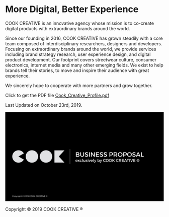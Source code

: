# More Digital, Better Experience
COOK CREATIVE is an innovative agency whose mission is to co-create digital products with extraordinary brands around the world.

Since our founding in 2016, COOK CREATIVE has grown steadily with a core team composed of interdisciplinary researchers, designers and developers. Focusing on extraordinary brands around the world, we provide services including brand strategy research, user experience design, and digital product development. Our footprint covers streetwear culture, consumer electronics, internet media and many other emerging fields. We exist to help brands tell their stories, to move and inspire their audience with great experience.

We sincerely hope to cooperate with more partners and grow together.

Click to get the PDF file   [Cook_Creative_Profile.pdf](https://zihaolu.io/CookCreativeProfile/Cook_Creative_Profile.pdf)

Last Updated on October 23rd, 2019.

![image](https://raw.githubusercontent.com/ZihaoLu/CookCreativeProfile/master/Cook_Creative_Profile_Cover.jpeg)

Copyright © 2019 COOK CREATIVE ®
